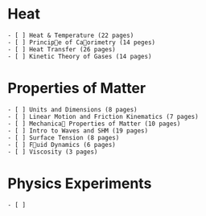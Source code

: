 # Heat

    - [ ] Heat & Temperature (22 pages)
    - [ ] Principe of Caorimetry (14 peges)
    - [ ] Heat Transfer (26 pages)
    - [ ] Kinetic Theory of Gases (14 pages)

# Properties of Matter

    - [ ] Units and Dimensions (8 pages)
    - [ ] Linear Motion and Friction Kinematics (7 pages)
    - [ ] Mechanica Properties of Matter (10 pages)
    - [ ] Intro to Waves and SHM (19 pages)
    - [ ] Surface Tension (8 pages)
    - [ ] Fuid Dynamics (6 pages)
    - [ ] Viscosity (3 pages)

# Physics Experiments

    - [ ] 
